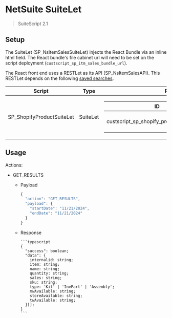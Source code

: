 # NetSuite SuiteLet

> SuiteScript 2.1

## Setup

The SuiteLet (SP_NsItemSalesSuiteLet) injects the React Bundle via an inline html field. The React bundle's file cabinet url will need to be set on the script deployment (`custscript_sp_itm_sales_bundle_url`).

The React front end uses a RESTLet as its API (SP_NsItemSalesAPI). This RESTLet depends on the following [saved searches](./SEARCHES.md).

<table>
  <thead>
    <tr>
      <th>Script</th>
      <th>Type</th>
      <th>Params</th>
    </tr>
  </thead>
  <tbody>
    <tr>
      <td>SP_ShopifyProductSuiteLet</td>
      <td>SuiteLet</td>
      <td>
        <table>
          <thead>
            <tr>
              <th>ID</th>
              <th>Description</th>
            </tr>
          </thead>
          <tbody>
            <tr>
              <td>custscript_sp_shopify_product_bundle_url</td>
              <td>The React Bundle's URL</td>
            </tr>
          </tbody>
        </table>
      </td>
    </tr>
  </tbody>
</table>

## Usage

Actions:

- GET_RESULTS

  - Payload
    ```javascript
    {
      "action": "GET_RESULTS",
      "payload": {
        "startDate": "11/21/2024",
        "endDate": "11/21/2024"
      }
    }
    ```
  - Response

        ```typescript
        {
          "success": boolean;
          "data": {
            internalid: string;
            item: string;
            name: string;
            quantity: string;
            sales: string;
            sku: string;
            type: 'Kit' | 'InvPart' | 'Assembly';
            mwAvailable: string;
            storeAvailable: string;
            twAvailable: string;
          }[];
        }
        ```
